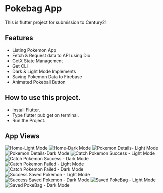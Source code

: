 # Pokebag App

This is flutter project for submission to Century21

## Features
- Listing Pokemon App
- Fetch & Request data to API using Dio
- GetX State Management
- Get CLI
- Dark & Light Mode Implements
- Saving Pokemon Data to Firebase
- Animated Pokeball Button

## How to use this project.
- Install Flutter.
- Type flutter pub get on terminal.
- Run the Project.

## App Views
![Home-Light Mode](https://user-images.githubusercontent.com/87126929/163925367-c3660b07-b07a-4dab-8dcc-37ce1a6ebcc9.png) ![Home-Dark Mode](https://user-images.githubusercontent.com/87126929/163925425-30d3db8f-450b-47f7-a7f2-79458f3fbe74.png)
![Pokemon Details- Light Mode](https://user-images.githubusercontent.com/87126929/163928459-d788ab75-f773-47a7-bb41-c2064cbdb113.png) ![Pokemon Details-Dark Mode](https://user-images.githubusercontent.com/87126929/163926601-d07c85a8-c5bf-45b5-85c5-c07f950ba33c.png)
![Catch Pokemon Success - Light Mode](https://user-images.githubusercontent.com/87126929/163926686-f223781a-3431-492f-968c-3d17b2991020.png) ![Catch Pokemon Success - Dark Mode](https://user-images.githubusercontent.com/87126929/163926738-b503377c-726e-4896-a9af-35fe2875c10d.png)
![Catch Pokemon Failed - Light Mode](https://user-images.githubusercontent.com/87126929/163926894-8f87b785-0158-4a30-8474-d07c6ff26cc4.png) ![Catch Pokemon Failed - Dark Mode](https://user-images.githubusercontent.com/87126929/163926934-56789c69-099a-44e5-9bb2-9333c567a975.png)
![Success Saved Pokemon - Light Mode](https://user-images.githubusercontent.com/87126929/163927341-e5922181-1f14-46d8-b939-7814dbe1ef50.png) ![Success Saved Pokemon - Dark Mode](https://user-images.githubusercontent.com/87126929/163927393-02a492ef-d063-405b-a1cd-fa64f83535a6.png)
![Saved PokeBag - Light Mode](https://user-images.githubusercontent.com/87126929/163927931-e23fa589-5811-4be2-94b4-2ba1e3d37358.png) ![Saved PokeBag - Dark Mode](https://user-images.githubusercontent.com/87126929/163927973-1be08499-5db1-4259-a407-573a5d565a7b.png)
